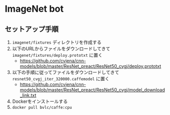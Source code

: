 # ImageNet bot

## セットアップ手順

1. `imagenet/fixtures` ディレクトリを作成する
2. 以下のURLからファイルをダウンロードしてきて `imagenet/fixtures/deploy.prototxt` に置く
	* https://github.com/cvjena/cnn-models/blob/master/ResNet_preact/ResNet50_cvgj/deploy.prototxt
3. 以下の手順に従ってファイルをダウンロードしてきて `resnet50_cvgj_iter_320000.caffemodel` に置く
	* https://github.com/cvjena/cnn-models/blob/master/ResNet_preact/ResNet50_cvgj/model_download_link.txt
4. Dockerをインストールする
5. `docker pull bvlc/caffe:cpu`
